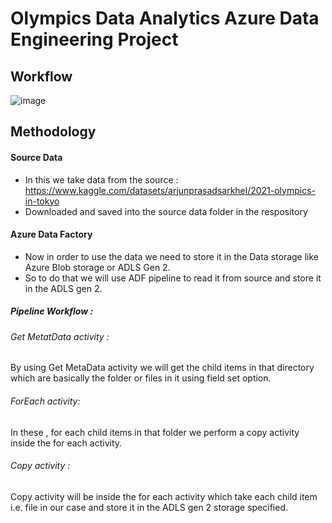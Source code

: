 # Olympics Data Analytics Azure Data Engineering Project

## Workflow
![image](https://github.com/user-attachments/assets/f9dccf91-d8e2-4177-8d07-2e3ade0dcdf1)

## Methodology 

#### Source Data
* In this we take data from the source : https://www.kaggle.com/datasets/arjunprasadsarkhel/2021-olympics-in-tokyo
* Downloaded and saved into the source data folder in the respository

#### Azure Data Factory 
* Now in order to use the data we need to store it in the Data storage like Azure Blob storage or ADLS Gen 2.
* So to do that we will use ADF pipeline to read it from source and store it in the ADLS gen 2.
##### Pipeline Workflow :
###### Get MetatData activity :
  By using Get MetaData activity we will get the child items in that directory which are basically the folder or files in it using field set option.
###### ForEach activity:
  In these , for each child items in that folder we perform a copy activity inside the for each activity.
  ###### Copy activity :
  Copy activity will be inside the for each activity which take each child item i.e. file in our case and store it in the ADLS gen 2 storage specified.

